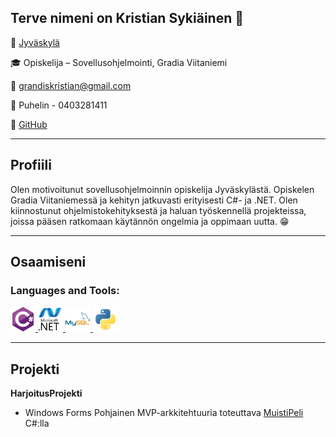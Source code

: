 ## Terve nimeni on Kristian Sykiäinen 👋

📍 [Jyväskylä](https://www.bing.com/maps?q=jkl+kartta&FORM=HDRSC7&cp=62.120171%7E25.689349&lvl=9.0)

🎓 Opiskelija – Sovellusohjelmointi, Gradia Viitaniemi  

📧 <grandiskristian@gmail.com>  

📱 Puhelin - 0403281411  

🔗 [GitHub](https://github.com/kristian435)

---

## Profiili

Olen motivoitunut sovellusohjelmoinnin opiskelija Jyväskylästä. Opiskelen Gradia Viitaniemessä ja kehityn jatkuvasti erityisesti C#- ja .NET. Olen kiinnostunut ohjelmistokehityksestä ja haluan työskennellä projekteissa, joissa pääsen ratkomaan käytännön ongelmia ja oppimaan uutta. 😁

---

## Osaamiseni

<h3 align="left">Languages and Tools:</h3>
<p align="left"> <a href="https://www.w3schools.com/cs/" target="_blank" rel="noreferrer"> <img src="https://raw.githubusercontent.com/devicons/devicon/master/icons/csharp/csharp-original.svg" alt="csharp" width="40" height="40"/> </a> <a href="https://dotnet.microsoft.com/" target="_blank" rel="noreferrer"> <img src="https://raw.githubusercontent.com/devicons/devicon/master/icons/dot-net/dot-net-original-wordmark.svg" alt="dotnet" width="40" height="40"/> </a> <a href="https://www.mysql.com/" target="_blank" rel="noreferrer"> <img src="https://raw.githubusercontent.com/devicons/devicon/master/icons/mysql/mysql-original-wordmark.svg" alt="mysql" width="40" height="40"/> </a> <a href="https://www.python.org" target="_blank" rel="noreferrer"> <img src="https://raw.githubusercontent.com/devicons/devicon/master/icons/python/python-original.svg" alt="python" width="40" height="40"/> </a> </p>

---

## Projekti
**HarjoitusProjekti**
- Windows Forms Pohjainen MVP-arkkitehtuuria toteuttava [MuistiPeli](https://github.com/Gradia-Ohjelmistokehitys-2023/graafiset-k-ytt-liittym-t-kristian435/tree/main/120_Omatyo/16b_HYVA_tai_KIITETTAVA_Muistipeli/16_Muistipeli%20(Kiitett%C3%A4v%C3%A4)/16_Muistipeli%20(Kiitett%C3%A4v%C3%A4)) C#:lla




